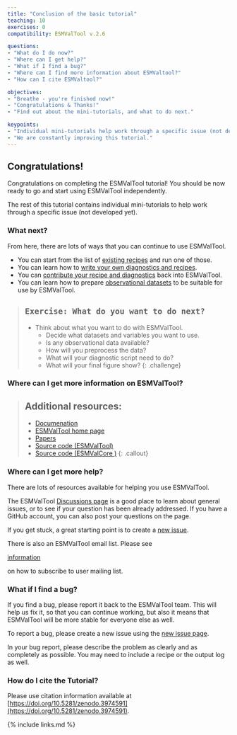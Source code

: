 ```yaml
---
title: "Conclusion of the basic tutorial"
teaching: 10
exercises: 0
compatibility: ESMValTool v.2.6

questions:
- "What do I do now?"
- "Where can I get help?"
- "What if I find a bug?"
- "Where can I find more information about ESMValtool?"
- "How can I cite ESMValtool?"

objectives:
- "Breathe - you're finished now!"
- "Congratulations & Thanks!"
- "Find out about the mini-tutorials, and what to do next."

keypoints:
- "Individual mini-tutorials help work through a specific issue (not developed yet)."
- "We are constantly improving this tutorial."
---
```


## Congratulations!

Congratulations on completing the ESMValTool tutorial!
You should be now ready to go and start using ESMValTool independently.

The rest of this tutorial contains individual mini-tutorials
to help work through a specific issue (not developed yet).

### What next?

From here, there are lots of ways that you can continue to use ESMValTool.

- You can start from the list of
[existing recipes](https://docs.esmvaltool.org/en/latest/recipes/index.html)
and run one of those.
- You can learn how to
[write your own diagnostics and recipes](https://docs.esmvaltool.org/en/latest/develop/index.html).
- You can
[contribute your recipe and diagnostics](https://docs.esmvaltool.org/en/latest/community/index.html)
back into ESMValTool.
- You can learn how to prepare
[observational datasets](https://docs.esmvaltool.org/en/latest/input.html#observations)
to be suitable for use by ESMValTool.

> ## `Exercise: What do you want to do next?`
>
> - Think about what you want to do with ESMValTool.
>   - Decide what datasets and variables you want to use.
>   - Is any observational data available?
>   - How will you preprocess the data?
>   - What will your diagnostic script need to do?
>   - What will your final figure show?
{: .challenge}

### Where can I get more information on ESMValTool?

> ## Additional resources:
>
> - [Documenation](https://docs.esmvaltool.org)
> - [ESMValTool home page](https://www.esmvaltool.org/)
> - [Papers](https://www.esmvaltool.org/references.html)
> - [Source code (ESMValTool)](https://github.com/ESMValGroup/ESMValTool)
> - [Source code (ESMValCore )](https://github.com/ESMValGroup/ESMValCore)
{: .callout}


### Where can I get more help?

There are lots of resources available for helping you use ESMValTool.

The ESMValTool [Discussions page](https://github.com/ESMValGroup/ESMValTool/discussions)
is a good place to learn about general issues, or to see if your question has
 been already addressed.
If you have a GitHub account, you can also post your questions on the page.

If you get stuck, a great starting point is to create a
[new issue](https://github.com/ESMValGroup/ESMValTool/issues/new/choose).

There is also an ESMValTool email list.
Please see

[information](https://docs.esmvaltool.org/en/latest/introduction.html#user-mailing-list)

on how to subscribe to user mailing list.

### What if I find a bug?

If you find a bug, please report it back to the ESMValTool team.
This will help us fix it, so that you can continue working,
but also it means that ESMValTool will be more stable for everyone else as well.

To report a bug, please create a new issue using the
[new issue page](https://github.com/ESMValGroup/ESMValTool/issues/new/choose).

In your bug report, please describe the problem as clearly and as completely as possible.
You may need to include a recipe or the output log as well.

### How do I cite the Tutorial?

Please use citation information available at
[https://doi.org/10.5281/zenodo.3974591](https://doi.org/10.5281/zenodo.3974591).

{% include links.md %}
